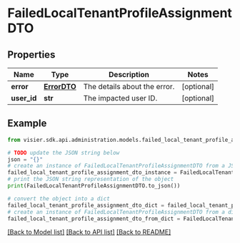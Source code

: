 # FailedLocalTenantProfileAssignmentDTO


## Properties

Name | Type | Description | Notes
------------ | ------------- | ------------- | -------------
**error** | [**ErrorDTO**](ErrorDTO.md) | The details about the error. | [optional] 
**user_id** | **str** | The impacted user ID. | [optional] 

## Example

```python
from visier.sdk.api.administration.models.failed_local_tenant_profile_assignment_dto import FailedLocalTenantProfileAssignmentDTO

# TODO update the JSON string below
json = "{}"
# create an instance of FailedLocalTenantProfileAssignmentDTO from a JSON string
failed_local_tenant_profile_assignment_dto_instance = FailedLocalTenantProfileAssignmentDTO.from_json(json)
# print the JSON string representation of the object
print(FailedLocalTenantProfileAssignmentDTO.to_json())

# convert the object into a dict
failed_local_tenant_profile_assignment_dto_dict = failed_local_tenant_profile_assignment_dto_instance.to_dict()
# create an instance of FailedLocalTenantProfileAssignmentDTO from a dict
failed_local_tenant_profile_assignment_dto_from_dict = FailedLocalTenantProfileAssignmentDTO.from_dict(failed_local_tenant_profile_assignment_dto_dict)
```
[[Back to Model list]](../README.md#documentation-for-models) [[Back to API list]](../README.md#documentation-for-api-endpoints) [[Back to README]](../README.md)


